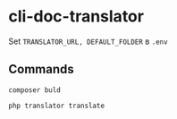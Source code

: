 # cli-doc-translator

Set ``TRANSLATOR_URL, DEFAULT_FOLDER`` в ``.env``

## Commands

```
composer buld
```

```
php translator translate
```
